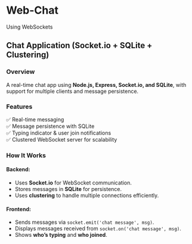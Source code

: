 # Web-Chat  
Using WebSockets  

## Chat Application (Socket.io + SQLite + Clustering)  

### Overview  
A real-time chat app using **Node.js, Express, Socket.io, and SQLite**, with support for multiple clients and message persistence.  

### Features  
✅ Real-time messaging  
✅ Message persistence with SQLite  
✅ Typing indicator & user join notifications  
✅ Clustered WebSocket server for scalability  

### How It Works  

#### Backend:  
- Uses **Socket.io** for WebSocket communication.  
- Stores messages in **SQLite** for persistence.  
- Uses **clustering** to handle multiple connections efficiently.  

#### Frontend:  
- Sends messages via `socket.emit('chat message', msg)`.  
- Displays messages received from `socket.on('chat message', msg)`.  
- Shows **who’s typing** and **who joined**.  
